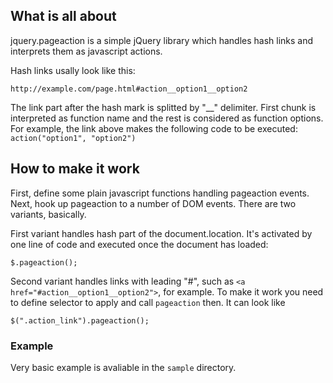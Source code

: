 ## What is all about

jquery.pageaction is a simple jQuery library which handles hash links and
interprets them as javascript actions.

Hash links usally look like this:

    http://example.com/page.html#action__option1__option2

The link part after the hash mark is splitted by  "\__" delimiter. First
chunk is interpreted as function name and the rest is considered as function
options. For example, the  link above makes the following code to be executed:
`action("option1", "option2")`


## How to make it work

First, define some plain javascript functions handling pageaction events.
Next, hook up pageaction to a number of DOM events. There are two variants,
basically.

First variant handles hash part of the document.location. It's activated by one
line of code and executed once the document has loaded:

    $.pageaction();

Second variant handles links with leading "#", such as
`<a href="#action__option1__option2">`, for example. To make it work you need to
define selector to apply and call `pageaction` then. It can look like

    $(".action_link").pageaction();

### Example

Very basic example is avaliable in the `sample` directory.
